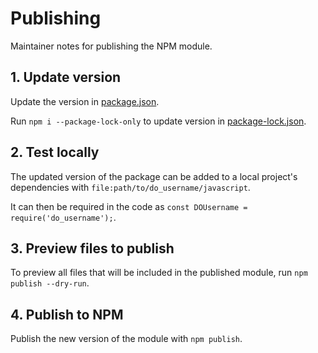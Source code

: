 # Publishing

Maintainer notes for publishing the NPM module.

## 1. Update version

Update the version in [package.json](package.json).

Run `npm i --package-lock-only` to update version in [package-lock.json](package-lock.json).

## 2. Test locally

The updated version of the package can be added to a local project's dependencies with `file:path/to/do_username/javascript`.

It can then be required in the code as `const DOUsername = require('do_username');`.

## 3. Preview files to publish

To preview all files that will be included in the published module, run `npm publish --dry-run`.

## 4. Publish to NPM

Publish the new version of the module with `npm publish`.
